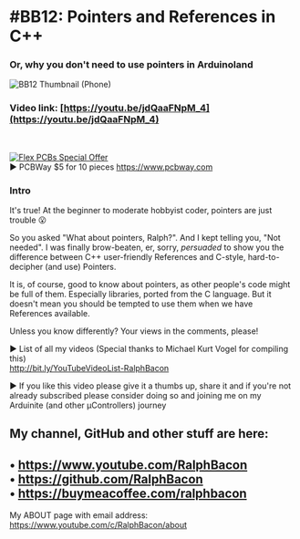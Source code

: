 # #BB12: Pointers and References in C++
### Or, why you don't need to use pointers in Arduinoland
![BB12 Thumbnail (Phone)](https://github.com/RalphBacon/BB12-Pointers-and-References-in-C-/assets/20911308/df3d0937-c9e8-4c77-9ca4-00efe74fbb33)

### Video link: [https://youtu.be/jdQaaFNpM_4](https://youtu.be/jdQaaFNpM_4)  
<br>  

[![Flex PCBs Special Offer](https://user-images.githubusercontent.com/20911308/226928395-0f7add24-e5ca-4b13-a819-d330ae9f5f77.gif "PCBWay - up to 60% off Flex/Rigid PCBs")](https://pcbway.com/)  
► PCBWay $5 for 10 pieces https://www.pcbway.com

### Intro  
It's true! At the beginner to moderate hobbyist coder, pointers are just trouble 😮

So you asked "What about pointers, Ralph?". And I kept telling you, "Not needed". I was finally brow-beaten, er, sorry, _persuaded_ to show you the difference between C++ user-friendly References and C-style, hard-to-decipher (and use) Pointers.

It is, of course, good to know about pointers, as other people's code might be full of them. Especially libraries, ported from the C language. But it doesn't mean you should be tempted to use them when we have References available.

Unless you know differently? Your views in the comments, please!

► List of all my videos
(Special thanks to Michael Kurt Vogel for compiling this)  
http://bit.ly/YouTubeVideoList-RalphBacon

► If you like this video please give it a thumbs up, share it and if you're not already subscribed please consider doing so and joining me on my Arduinite (and other μControllers) journey

My channel, GitHub and other stuff are here:  
------------------------------------------------------------------  
• https://www.youtube.com/RalphBacon  
• https://github.com/RalphBacon  
• https://buymeacoffee.com/ralphbacon  
------------------------------------------------------------------

My ABOUT page with email address: https://www.youtube.com/c/RalphBacon/about
